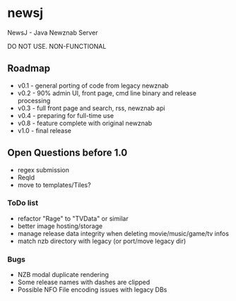 # newsj
NewsJ - Java Newznab Server

DO NOT USE. NON-FUNCTIONAL

## Roadmap
* v0.1 - general porting of code from legacy newznab
* v0.2 - 90% admin UI, front page, cmd line binary and release processing
* v0.3 - full front page and search, rss, newznab api
* v0.4 - preparing for full-time use
* v0.8 - feature complete with original newznab
* v1.0 - final release

## Open Questions before 1.0
* regex submission
* ReqId
* move to templates/Tiles?

### ToDo list
* refactor "Rage" to "TVData" or similar
* better image hosting/storage
* manage release data integrity when deleting movie/music/game/tv infos
* match nzb directory with legacy (or port/move legacy dir)

### Bugs
* NZB modal duplicate rendering 
* Some release names with dashes are clipped
* Possible NFO File encoding issues with legacy DBs
